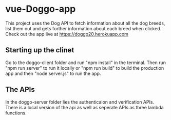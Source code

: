 # vue-Doggo-app
This project uses the Dog API to fetch information about all the dog breeds, list them out and gets further information about each breed when clicked. Check out the app live at https://doggo20.herokuapp.com


## Starting up the clinet 
Go to the doggo-client folder and run "npm install" in the terminal. Then run "npm run server" to run it locally or "npm run build" to build the production app and then "node server.js" to run the app.

## The APIs
In the doggo-server folder lies the authenticaion and verification APIs. There is a local version of the api as well as seperate APIs as three lambda functions.
